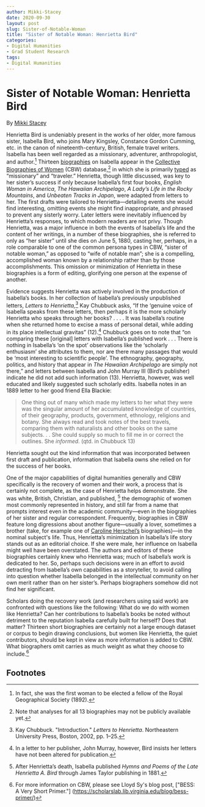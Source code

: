 ```yaml
---
author: Mikki-Stacey
date: 2020-09-30
layout: post
slug: Sister-of-Notable-Woman
title: "Sister of Notable Woman: Henrietta Bird"
categories:
- Digital Humanities
- Grad Student Research
tags:
- Digital Humanities
---
```

Sister of Notable Woman: Henrietta Bird
=========================================
By [Mikki Stacey](https://dh.virginia.edu/people/mikki-stacey)

Henrietta Bird is undeniably present in the works of her older, more famous sister, Isabella Bird, who joins Mary Kingsley, Constance Gordon Cumming, etc. in the canon of nineteenth-century, British, female travel writers. Isabella has been well regarded as a missionary, adventurer, anthropologist, and author.[^1] Thirteen [biographies](http://cbw.iath.virginia.edu/narratives.php) on Isabella appear in the [Collective Biographies of Women](http://cbw.iath.virginia.edu/index.php) (CBW) database,[^2] in which she is primarily [typed](http://cbw.iath.virginia.edu/typologies/) as “missionary” and “traveler.” Henrietta, though little discussed, was key to her sister’s success if only because Isabella’s first four books, *English Woman in America*, *The Hawaiian Archipelago*, *A Lady’s Life in the Rocky Mountains*, and *Unbeaten Tracks in Japan*, were adapted from letters to her. The first drafts were tailored to Henrietta—detailing events she would find interesting, omitting events she might find inappropriate, and phrased to prevent any sisterly worry. Later letters were inevitably influenced by Henrietta’s responses, to which modern readers are not privy. Though Henrietta, was a major influence in both the events of Isabella’s life and the content of her writings, in a number of these biographies, she is referred to only as “her sister” until she dies on June 5, 1880, casting her, perhaps, in a role comparable to one of the common persona types in CBW, “sister of notable woman,” as opposed to “wife of notable man”; she is a compelling, accomplished woman known by a relationship rather than by those accomplishments. This omission or minimization of Henrietta in these biographies is a form of editing, glorifying one person at the expense of another.

Evidence suggests Henrietta was actively involved in the production of Isabella’s books. In her collection of Isabella’s previously unpublished letters, *Letters to Henrietta,*[^3] Kay Chubbuck asks, “If the ‘genuine voice of Isabella speaks from these letters, then perhaps it is the more scholarly Henrietta who speaks through her books? . . . . It was Isabella’s routine when she returned home to excise a mass of personal detail, while adding in its place intellectual gravitas” (12).[^4]  Chubbuck goes on to note that “on comparing these [original] letters with Isabella’s published work . . . There is nothing in Isabella’s ‘on the spot’ observations like the ‘scholarly enthusiasm’ she attributes to them, nor are there many passages that would be ‘most interesting to scientific people’. The ethnography, geography, politics, and history that appear in *The Hawaiian Archipelago* are simply not there,” and letters between Isabella and John Murray Ⅲ (Bird’s publisher) indicate he did not add such information (13). Henrietta, however, was well educated and likely suggested such scholarly edits. Isabella notes in an 1889  letter to her good friend Ella Blackie:
>One thing out of many which made my letters to her what they were was the singular amount of her accumulated knowledge of countries, of their geography, products, government, ethnology, religions and botany. She always read and took notes of the best travels, comparing them with naturalists and other books on the same subjects. . . She could supply so much to fill me in or correct the outlines. She *informed*. (qtd. in Chubbuck 13)

Henrietta sought out the kind information that was incorporated between first draft and publication, information that Isabella owns she relied on for the success of her books.

One of the major capabilities of digital humanities generally and CBW specifically is the recovery of women and their work, a process that is certainly not complete, as the case of Henrietta helps demonstrate. She was white, British, Christian, and published, [^5] the demographic of women most commonly represented in history, and still far from a name that prompts interest even in the academic community—even in the biographies of her sister and regular correspondent. Frequently, biographies in CBW feature long digressions about another figure—usually a lover, sometimes a brother (take, for example one of [Caroline Herschel’s](http://cbw.iath.virginia.edu/exist/cbw/dual/a664/bio04) biographies)—in the nominal subject's life. Thus, Henrietta’s minimization in Isabella’s life story stands out as an editorial choice. If she were male, her influence on Isabella might well have been overstated. The authors and editors of these biographies certainly knew who Henrietta was; much of Isabella’s work is dedicated to her. So, perhaps such decisions were in an effort to avoid detracting from Isabella’s own capabilities as a storyteller, to avoid calling into question whether Isabella belonged in the intellectual community on her own merit rather than on her sister’s. Perhaps biographers somehow did not find her significant.

Scholars doing the recovery work (and researchers using said work) are confronted with questions like the following: What do we do with women like Henrietta? Can her contributions to Isabella’s books be noted without detriment to the reputation Isabella carefully built for herself? Does that matter? Thirteen short biographies are certainly not a large enough dataset or corpus to begin drawing conclusions, but women like Henrietta, the quiet contributors, should be kept in view as more information is added to CBW. What biographers omit carries as much weight as what they choose to include.[^6]

Footnotes
---------
[^1]: In fact, she was the first woman to be elected a fellow of the Royal Geographical Society (1892).
[^2]: Note that analyses for all 13 biographies may not be publicly available yet.
[^3]: Kay Chubbuck. "Introduction." *Letters to Henrietta*. Northeastern University Press, Boston, 2002, pp. 1–25.
[^4]: In a letter to her publisher, John Murray, however, Bird insists her letters have not been altered for publication.
[^5]: After Henrietta’s death, Isabella published *Hymns and Poems of the Late Henrietta A. Bird* through James Taylor publishing in 1881.
[^6]: For more information on CBW, please see Lloyd Sy's blog post, ["BESS: A Very Short Primer."] (https://scholarslab.lib.virginia.edu/blog/bess-primer/)
